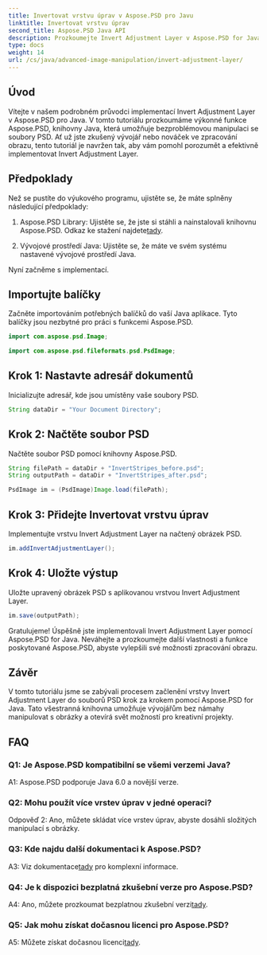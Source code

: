 ```yaml
---
title: Invertovat vrstvu úprav v Aspose.PSD pro Javu
linktitle: Invertovat vrstvu úprav
second_title: Aspose.PSD Java API
description: Prozkoumejte Invert Adjustment Layer v Aspose.PSD for Java. Výkonná Java knihovna pro bezproblémovou manipulaci se soubory PSD.
type: docs
weight: 14
url: /cs/java/advanced-image-manipulation/invert-adjustment-layer/
---
```

## Úvod

Vítejte v našem podrobném průvodci implementací Invert Adjustment Layer v Aspose.PSD pro Java. V tomto tutoriálu prozkoumáme výkonné funkce Aspose.PSD, knihovny Java, která umožňuje bezproblémovou manipulaci se soubory PSD. Ať už jste zkušený vývojář nebo nováček ve zpracování obrazu, tento tutoriál je navržen tak, aby vám pomohl porozumět a efektivně implementovat Invert Adjustment Layer.

## Předpoklady

Než se pustíte do výukového programu, ujistěte se, že máte splněny následující předpoklady:

1. Aspose.PSD Library: Ujistěte se, že jste si stáhli a nainstalovali knihovnu Aspose.PSD. Odkaz ke stažení najdete[tady](https://releases.aspose.com/psd/java/).

2. Vývojové prostředí Java: Ujistěte se, že máte ve svém systému nastavené vývojové prostředí Java.

Nyní začněme s implementací.

## Importujte balíčky

Začněte importováním potřebných balíčků do vaší Java aplikace. Tyto balíčky jsou nezbytné pro práci s funkcemi Aspose.PSD.

```java
import com.aspose.psd.Image;

import com.aspose.psd.fileformats.psd.PsdImage;
```

## Krok 1: Nastavte adresář dokumentů

Inicializujte adresář, kde jsou umístěny vaše soubory PSD.

```java
String dataDir = "Your Document Directory";
```

## Krok 2: Načtěte soubor PSD

Načtěte soubor PSD pomocí knihovny Aspose.PSD.

```java
String filePath = dataDir + "InvertStripes_before.psd";
String outputPath = dataDir + "InvertStripes_after.psd";

PsdImage im = (PsdImage)Image.load(filePath);
```

## Krok 3: Přidejte Invertovat vrstvu úprav

Implementujte vrstvu Invert Adjustment Layer na načtený obrázek PSD.

```java
im.addInvertAdjustmentLayer();
```

## Krok 4: Uložte výstup

Uložte upravený obrázek PSD s aplikovanou vrstvou Invert Adjustment Layer.

```java
im.save(outputPath);
```

Gratulujeme! Úspěšně jste implementovali Invert Adjustment Layer pomocí Aspose.PSD for Java. Neváhejte a prozkoumejte další vlastnosti a funkce poskytované Aspose.PSD, abyste vylepšili své možnosti zpracování obrazu.

## Závěr

V tomto tutoriálu jsme se zabývali procesem začlenění vrstvy Invert Adjustment Layer do souborů PSD krok za krokem pomocí Aspose.PSD for Java. Tato všestranná knihovna umožňuje vývojářům bez námahy manipulovat s obrázky a otevírá svět možností pro kreativní projekty.

## FAQ

### Q1: Je Aspose.PSD kompatibilní se všemi verzemi Java?

A1: Aspose.PSD podporuje Java 6.0 a novější verze.

### Q2: Mohu použít více vrstev úprav v jedné operaci?

Odpověď 2: Ano, můžete skládat více vrstev úprav, abyste dosáhli složitých manipulací s obrázky.

### Q3: Kde najdu další dokumentaci k Aspose.PSD?

 A3: Viz dokumentace[tady](https://reference.aspose.com/psd/java/) pro komplexní informace.

### Q4: Je k dispozici bezplatná zkušební verze pro Aspose.PSD?

 A4: Ano, můžete prozkoumat bezplatnou zkušební verzi[tady](https://releases.aspose.com/).

### Q5: Jak mohu získat dočasnou licenci pro Aspose.PSD?

A5: Můžete získat dočasnou licenci[tady](https://purchase.aspose.com/temporary-license/).
